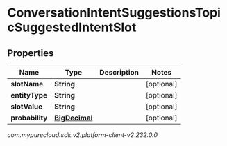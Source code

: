 # ConversationIntentSuggestionsTopicSuggestedIntentSlot


## Properties

| Name | Type | Description | Notes |
| ------------ | ------------- | ------------- | ------------- |
| **slotName** | **String** |  |  [optional] |
| **entityType** | **String** |  |  [optional] |
| **slotValue** | **String** |  |  [optional] |
| **probability** | [**BigDecimal**](BigDecimal) |  |  [optional] |




_com.mypurecloud.sdk.v2:platform-client-v2:232.0.0_
